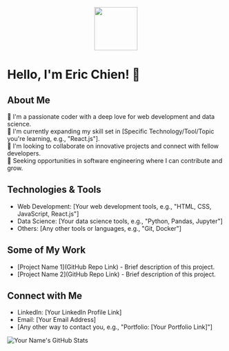 <div id="header" align="center">
  <img src="https://media.giphy.com/media/M9gbBd9nbDrOTu1Mqx/giphy.gif" width="100"/>
</div>

# Hello, I'm Eric Chien! 👋

## About Me
🔭 I'm a passionate coder with a deep love for web development and data science.  
🌱 I'm currently expanding my skill set in [Specific Technology/Tool/Topic you're learning, e.g., "React.js"].  
👯 I'm looking to collaborate on innovative projects and connect with fellow developers.  
🎯 Seeking opportunities in software engineering where I can contribute and grow.

## Technologies & Tools
* Web Development: [Your web development tools, e.g., "HTML, CSS, JavaScript, React.js"]
* Data Science: [Your data science tools, e.g., "Python, Pandas, Jupyter"]
* Others: [Any other tools or languages, e.g., "Git, Docker"]

## Some of My Work
- [Project Name 1](GitHub Repo Link) - Brief description of this project.
- [Project Name 2](GitHub Repo Link) - Brief description of this project.

## Connect with Me
- LinkedIn: [Your LinkedIn Profile Link]
- Email: [Your Email Address]
- [Any other way to contact you, e.g., "Portfolio: [Your Portfolio Link]"]

![Your Name's GitHub Stats](https://github-readme-stats.vercel.app/api?username=yourusername&show_icons=true)
